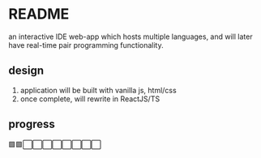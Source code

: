 # README

an interactive IDE web-app which hosts multiple languages, and will later have real-time pair programming functionality.

## design

1. application will be built with vanilla js, html/css
2. once complete, will rewrite in ReactJS/TS 

## progress

🟩🟩⬜⬜⬜⬜⬜⬜⬜⬜




